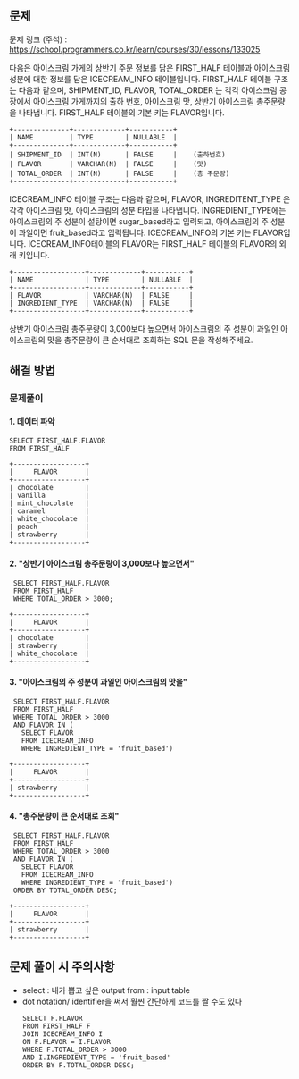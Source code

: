 ## **문제**
문제 링크 (주석) : https://school.programmers.co.kr/learn/courses/30/lessons/133025

다음은 아이스크림 가게의 상반기 주문 정보를 담은 FIRST_HALF 테이블과 아이스크림 성분에 대한 정보를 담은 ICECREAM_INFO 테이블입니다. FIRST_HALF 테이블 구조는 다음과 같으며, SHIPMENT_ID, FLAVOR, TOTAL_ORDER 는 각각 아이스크림 공장에서 아이스크림 가게까지의 출하 번호, 아이스크림 맛, 상반기 아이스크림 총주문량을 나타냅니다. FIRST_HALF 테이블의 기본 키는 FLAVOR입니다.

```
+--------------+-------------+-----------+
| NAME         | TYPE        | NULLABLE  |
+--------------+-------------+-----------+
| SHIPMENT_ID  | INT(N)      | FALSE     |    (출하번호)
| FLAVOR       | VARCHAR(N)  | FALSE     |    (맛)
| TOTAL_ORDER  | INT(N)      | FALSE     |    (총 주문량)
+--------------+-------------+-----------+
```
ICECREAM_INFO 테이블 구조는 다음과 같으며, FLAVOR, INGREDITENT_TYPE 은 각각 아이스크림 맛, 아이스크림의 성분 타입을 나타냅니다. INGREDIENT_TYPE에는 아이스크림의 주 성분이 설탕이면 sugar_based라고 입력되고, 아이스크림의 주 성분이 과일이면 fruit_based라고 입력됩니다. ICECREAM_INFO의 기본 키는 FLAVOR입니다. ICECREAM_INFO테이블의 FLAVOR는 FIRST_HALF 테이블의 FLAVOR의 외래 키입니다.

```
+------------------+-------------+-----------+
| NAME             | TYPE        | NULLABLE  |
+------------------+-------------+-----------+
| FLAVOR           | VARCHAR(N)  | FALSE     |
| INGREDIENT_TYPE  | VARCHAR(N)  | FALSE     |
+------------------+-------------+-----------+
```

상반기 아이스크림 총주문량이 3,000보다 높으면서 아이스크림의 주 성분이 과일인 아이스크림의 맛을 총주문량이 큰 순서대로 조회하는 SQL 문을 작성해주세요.


## **해결 방법**


### **문제풀이**
#### 1. **데이터 파악**
  ```
  SELECT FIRST_HALF.FLAVOR
  FROM FIRST_HALF
  ```
  ```
+------------------+
|     FLAVOR       |
+------------------+
| chocolate        |
| vanilla          |
| mint_chocolate   |
| caramel          |
| white_chocolate  |
| peach            |
| strawberry       |
+------------------+
  ```
 #### 2. **"상반기 아이스크림 총주문량이 3,000보다 높으면서"**
 ```
  SELECT FIRST_HALF.FLAVOR
  FROM FIRST_HALF
  WHERE TOTAL_ORDER > 3000;
 ```
 ```
+------------------+
|     FLAVOR       |
+------------------+
| chocolate        |
| strawberry       |
| white_chocolate  |
+------------------+
 ```

 #### 3. **"아이스크림의 주 성분이 과일인 아이스크림의 맛을"**
 ```
  SELECT FIRST_HALF.FLAVOR
  FROM FIRST_HALF
  WHERE TOTAL_ORDER > 3000 
  AND FLAVOR IN (
    SELECT FLAVOR
    FROM ICECREAM_INFO
    WHERE INGREDIENT_TYPE = 'fruit_based')
 ```
 ```
+------------------+
|     FLAVOR       |
+------------------+
| strawberry       |
+------------------+
```

#### 4. **"총주문량이 큰 순서대로 조회"**
 ```
  SELECT FIRST_HALF.FLAVOR
  FROM FIRST_HALF
  WHERE TOTAL_ORDER > 3000 
  AND FLAVOR IN (
    SELECT FLAVOR
    FROM ICECREAM_INFO
    WHERE INGREDIENT_TYPE = 'fruit_based')
  ORDER BY TOTAL_ORDER DESC;
 ```
 ```
+------------------+
|     FLAVOR       |
+------------------+
| strawberry       |
+------------------+
 ```

## **문제 풀이 시 주의사항**
*  select : 내가 뽑고 싶은 output
    from : input table
* dot notation/ identifier을 써서 훨씬 간단하게 코드를 짤 수도 있다
    ```
    SELECT F.FLAVOR
    FROM FIRST_HALF F
    JOIN ICECREAM_INFO I
    ON F.FLAVOR = I.FLAVOR
    WHERE F.TOTAL_ORDER > 3000
    AND I.INGREDIENT_TYPE = 'fruit_based'
    ORDER BY F.TOTAL_ORDER DESC;
    ```
